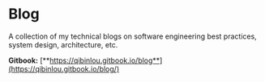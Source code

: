 # Blog

A collection of my technical blogs on software engineering best practices, system design, architecture, etc.

**Gitbook:** [**https://qibinlou.gitbook.io/blog**](https://qibinlou.gitbook.io/blog/)

